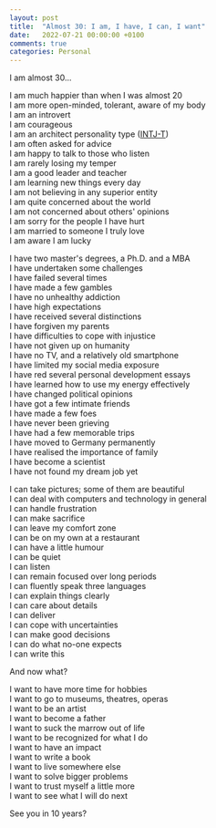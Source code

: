 ```yaml
---
layout: post
title:  "Almost 30: I am, I have, I can, I want"
date:   2022-07-21 00:00:00 +0100
comments: true
categories: Personal
---
```


I am almost 30...
<!--more-->

I am much happier than when I was almost 20 <br>
I am more open-minded, tolerant, aware of my body <br>
I am an introvert <br>
I am courageous <br>
I am an architect personality type ([INTJ-T][INTJ-T]) <br>
I am often asked for advice <br>
I am happy to talk to those who listen <br>
I am rarely losing my temper <br>
I am a good leader and teacher <br>
I am learning new things every day <br>
I am not believing in any superior entity <br>
I am quite concerned about the world <br>
I am not concerned about others' opinions <br>
I am sorry for the people I have hurt <br>
I am married to someone I truly love <br>
I am aware I am lucky <br>

I have two master's degrees, a Ph.D. and a MBA <br>
I have undertaken some challenges <br>
I have failed several times <br>
I have made a few gambles <br>
I have no unhealthy addiction <br>
I have high expectations <br>
I have received several distinctions <br>
I have forgiven my parents <br>
I have difficulties to cope with injustice <br>
I have not given up on humanity <br>
I have no TV, and a relatively old smartphone <br>
I have limited my social media exposure <br>
I have red several personal development essays <br>
I have learned how to use my energy effectively <br>
I have changed political opinions <br>
I have got a few intimate friends <br>
I have made a few foes <br>
I have never been grieving <br>
I have had a few memorable trips <br>
I have moved to Germany permanently <br>
I have realised the importance of family <br>
I have become a scientist <br>
I have not found my dream job yet <br>

I can take pictures; some of them are beautiful <br>
I can deal with computers and technology in general <br>
I can handle frustration <br>
I can make sacrifice <br>
I can leave my comfort zone <br>
I can be on my own at a restaurant <br>
I can have a little humour <br>
I can be quiet <br>
I can listen <br>
I can remain focused over long periods <br>
I can fluently speak three languages <br>
I can explain things clearly <br>
I can care about details <br>
I can deliver <br>
I can cope with uncertainties <br>
I can make good decisions <br>
I can do what no-one expects <br>
I can write this <br>

And now what? <br>

I want to have more time for hobbies <br>
I want to go to museums, theatres, operas <br>
I want to be an artist <br>
I want to become a father <br>
I want to suck the marrow out of life <br>
I want to be recognized for what I do <br>
I want to have an impact <br>
I want to write a book <br>
I want to live somewhere else <br>
I want to solve bigger problems <br>
I want to trust myself a little more <br>
I want to see what I will do next <br>

See you in 10 years? <br>

[INTJ-T]: https://www.16personalities.com/intj-personality 